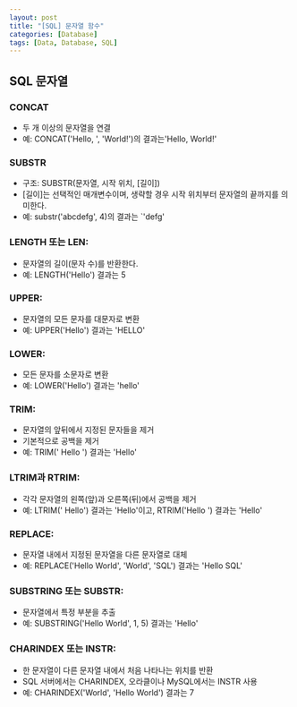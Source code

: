 ```yaml
---
layout: post
title: "[SQL] 문자열 함수"
categories: [Database]
tags: [Data, Database, SQL]
---
```


## SQL 문자열

### CONCAT

- 두 개 이상의 문자열을 연결
- 예: CONCAT('Hello, ', 'World!')의 결과는'Hello, World!'

### SUBSTR

- 구조: SUBSTR(문자열, 시작 위치, [길이])
- [길이]는 선택적인 매개변수이며, 생략할 경우 시작 위치부터 문자열의 끝까지를 의미한다.
- 예: substr('abcdefg', 4)의 결과는 `'defg'

### LENGTH 또는 LEN:

- 문자열의 길이(문자 수)를 반환한다.
- 예: LENGTH('Hello') 결과는 5

### UPPER:

- 문자열의 모든 문자를 대문자로 변환
- 예: UPPER('Hello') 결과는 'HELLO'

### LOWER:

- 모든 문자를 소문자로 변환
- 예: LOWER('Hello') 결과는 'hello'

### TRIM:

- 문자열의 앞뒤에서 지정된 문자들을 제거
- 기본적으로 공백을 제거
- 예: TRIM(' Hello ') 결과는 'Hello'

### LTRIM과 RTRIM:

- 각각 문자열의 왼쪽(앞)과 오른쪽(뒤)에서 공백을 제거
- 예: LTRIM(' Hello') 결과는 'Hello'이고, RTRIM('Hello ') 결과는 'Hello'

### REPLACE:

- 문자열 내에서 지정된 문자열을 다른 문자열로 대체
- 예: REPLACE('Hello World', 'World', 'SQL') 결과는 'Hello SQL'

### SUBSTRING 또는 SUBSTR:

- 문자열에서 특정 부분을 추출
- 예: SUBSTRING('Hello World', 1, 5) 결과는 'Hello'

### CHARINDEX 또는 INSTR:

- 한 문자열이 다른 문자열 내에서 처음 나타나는 위치를 반환
- SQL 서버에서는 CHARINDEX, 오라클이나 MySQL에서는 INSTR 사용
- 예: CHARINDEX('World', 'Hello World') 결과는 7

